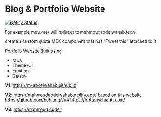 # Blog & Portfolio Website

[![Netlify Status](https://api.netlify.com/api/v1/badges/ed9ecfd9-54ca-4d96-be98-7c197f5e26a7/deploy-status)](https://app.netlify.com/sites/mahmoudabdelwahab-dev/deploys)

For example maw.me/ will redirect to mahmoudabdelwahab.tech

create a custom quote MDX component that has "Tweet this" attached to it

Portfolio Website Built using:

- MDX 
- Theme-UI
- Emotion
- Gatsby

**V1**: https://m-abdelwahab.github.io

**V2**: https://mahmoudabdelwahab.netlify.app/ based on this website https://github.com/bchiang7/v4 https://brittanychiang.com/

**V3**: https://mahmoud.codes
